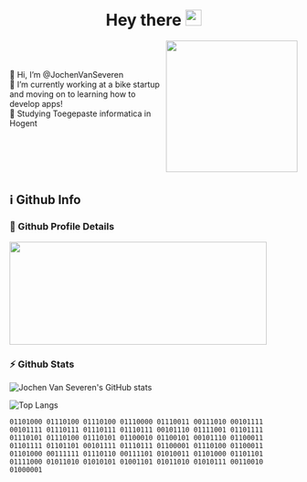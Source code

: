 <h1 align="center">
   Hey there <img width="28" src="https://media.giphy.com/media/hvRJCLFzcasrR4ia7z/giphy.gif" >
</h1>

[comment]: <> (<img align="right" src="https://api.ghprofile.me/view?username=JochenVanSeveren&color=2E3440&label=views"/>)

<img align="right"  width="230em" src="https://media.giphy.com/media/KJmbSTSyIzetubNgJ5/giphy.gif"/>
 <br/><br/><br/>
👋 Hi, I’m @JochenVanSeveren <br/>
🌱 I’m currently working at a bike startup and moving on to learning how to develop apps!<br/>
🏫 Studying Toegepaste informatica in Hogent

<br/><br/><br/><br/>

## ℹ️ Github Info

### 🔎 Github Profile Details

<img height="180em" width="450em" src="https://github-profile-summary-cards.vercel.app/api/cards/profile-details?username=JochenVanSeveren&show_icons=true&layout=compact&hide_border=true&theme=github_dark"/>

### ⚡ Github Stats

![Jochen Van Severen's GitHub stats](https://github-stats-jochenvanseveren.vercel.app/api?username=JochenVanSeveren&show_icons=true&layout=compact&hide_border=true&theme=github_dark)

![Top Langs](https://github-readme-stats.vercel.app/api/top-langs/?username=JochenVanSeveren&show_icons=true&layout=compact&hide_border=true&theme=github_dark)

`01101000 01110100 01110100 01110000 01110011 00111010 00101111 00101111 01110111 01110111 01110111 00101110 01111001 01101111 01110101 01110100 01110101 01100010 01100101 00101110 01100011 01101111 01101101 00101111 01110111 01100001 01110100 01100011 01101000 00111111 01110110 00111101 01010011 01101000 01101101 01111000 01011010 01010101 01001101 01011010 01010111 00110010 01000001`

<!---
JochenVanSeveren/JochenVanSeveren is a ✨ special ✨ repository because its `README.md` (this file) appears on your GitHub profile.
You can click the Preview link to take a look at your changes.
--->
